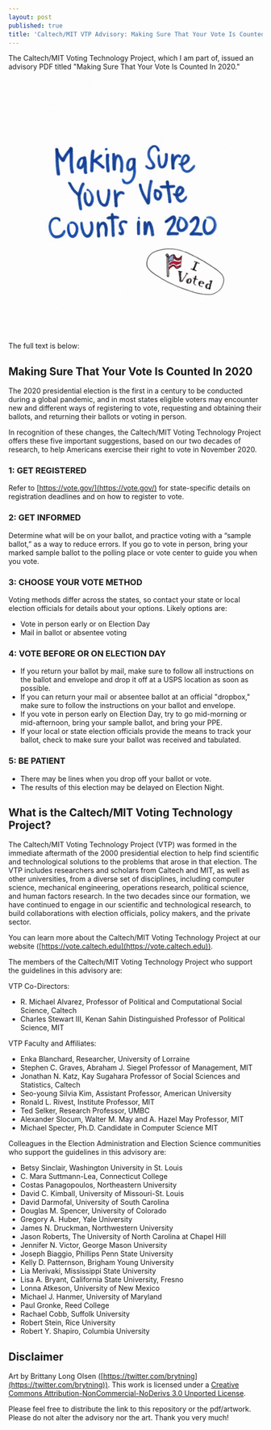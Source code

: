 ```yaml
---
layout: post
published: true
title: 'Caltech/MIT VTP Advisory: Making Sure That Your Vote Is Counted In 2020'
---
```


The Caltech/MIT Voting Technology Project, which I am part of, issued an advisory PDF titled "Making Sure That Your Vote Is Counted In 2020." 

![](https://github.com/sysilviakim/voterTips2020/blob/main/vtp_voter_tips_2020_art.gif?raw=true)

The full text is below:

## Making Sure That Your Vote Is Counted In 2020

The 2020 presidential election is the first in a century to be conducted during a global pandemic, and in most states eligible voters may encounter new and different ways of registering to vote, requesting and obtaining their ballots, and returning their ballots or voting in person. 

In recognition of these changes, the Caltech/MIT Voting Technology Project offers these five important suggestions, based on our two decades of research, to help Americans exercise their right to vote in November 2020.

### 1: **GET REGISTERED**

Refer to [https://vote.gov/](https://vote.gov/) for state-specific details on registration deadlines and on how to register to vote.

### 2: **GET INFORMED**

Determine what will be on your ballot, and practice voting with a “sample ballot,” as a way to reduce errors. If you go to vote in person, bring your marked sample ballot to the polling place or vote center to guide you when you vote.

### 3: **CHOOSE YOUR VOTE METHOD**

Voting methods differ across the states, so contact your state or local election officials for details about your options.
Likely options are:
  * Vote in person early or on Election Day
  * Mail in ballot or absentee voting

### 4: **VOTE BEFORE OR ON ELECTION DAY**

 
  * If you return your ballot by mail, make sure to follow all instructions on the ballot and envelope and drop it off at a USPS location as soon as possible.
  * If you can return your mail or absentee ballot at an official "dropbox," make sure to follow the instructions on your ballot and envelope.
  * If you vote in person early on Election Day, try to go mid-morning or mid-afternoon, bring your sample ballot, and bring your PPE.
  * If your local or state election officials provide the means to track your ballot, check to make sure your ballot was received and tabulated.

### 5: **BE PATIENT**

 
  * There may be lines when you drop off your ballot or vote.
  * The results of this election may be delayed on Election Night.



## What is the Caltech/MIT Voting Technology Project?

The Caltech/MIT Voting Technology Project (VTP) was formed in the immediate aftermath of the 2000 presidential election to help find scientific and technological solutions to the problems that arose in that election. The VTP includes researchers and scholars from Caltech and MIT, as well as other universities, from a diverse set of disciplines, including computer science, mechanical engineering, operations research, political science, and human factors research. In the two decades since our formation, we have continued to engage in our scientific and technological research, to build collaborations with election officials, policy makers, and the private sector.

You can learn more about the Caltech/MIT Voting Technology Project at our website ([https://vote.caltech.edu](https://vote.caltech.edu)).

The members of the Caltech/MIT Voting Technology Project who support the guidelines in this advisory are:

VTP Co-Directors:
* R. Michael Alvarez, Professor of Political and Computational Social Science, Caltech
* Charles Stewart III, Kenan Sahin Distinguished Professor of Political Science, MIT

VTP Faculty and Affiliates:
* Enka Blanchard, Researcher, University of Lorraine
* Stephen C. Graves, Abraham J. Siegel Professor of Management, MIT
* Jonathan N. Katz, Kay Sugahara Professor of Social Sciences and Statistics, Caltech
* Seo-young Silvia Kim, Assistant Professor, American University
* Ronald L. Rivest, Institute Professor, MIT
* Ted Selker, Research Professor, UMBC
* Alexander Slocum, Walter M. May and A. Hazel May Professor, MIT
* Michael Specter, Ph.D. Candidate in Computer Science MIT

Colleagues in the Election Administration and Election Science communities who support the guidelines in this advisory are:
* Betsy Sinclair, Washington University in St. Louis
* C. Mara Suttmann-Lea, Connecticut College
* Costas Panagopoulos, Northeastern University
* David C. Kimball, University of Missouri-St. Louis
* David Darmofal, University of South Carolina
* Douglas M. Spencer, University of Colorado
* Gregory A. Huber, Yale University
* James N. Druckman, Northwestern University
* Jason Roberts, The University of North Carolina at Chapel Hill
* Jennifer N. Victor, George Mason University
* Joseph Biaggio, Phillips Penn State University
* Kelly D. Patternson, Brigham Young University
* Lia Merivaki, Mississippi State University
* Lisa A. Bryant, California State University, Fresno
* Lonna Atkeson, University of New Mexico
* Michael J. Hanmer, University of Maryland
* Paul Gronke, Reed College
* Rachael Cobb, Suffolk University
* Robert Stein, Rice University
* Robert Y. Shapiro, Columbia University

## Disclaimer

Art by Brittany Long Olsen ([https://twitter.com/brytning](https://twitter.com/brytning)).
This work is licensed under a [Creative Commons Attribution-NonCommercial-NoDerivs 3.0 Unported License](https://creativecommons.org/licenses/by-nc-nd/3.0/).

Please feel free to distribute the link to this repository or the pdf/artwork. Please do not alter the advisory nor the art. Thank you very much!
